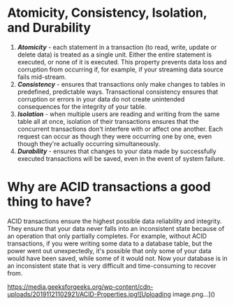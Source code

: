 # Atomicity, Consistency, Isolation, and Durability

1. ***Atomicity*** - each statement in a transaction (to read, write, update or delete data) is treated as a single unit. Either the entire statement is executed, or none of it is executed. This property prevents data loss and corruption from occurring if, for example, if your streaming data source fails mid-stream.
2. ***Consistency*** - ensures that transactions only make changes to tables in predefined, predictable ways. Transactional consistency ensures that corruption or errors in your data do not create unintended consequences for the integrity of your table.
3. ***Isolation*** - when multiple users are reading and writing from the same table all at once, isolation of their transactions ensures that the concurrent transactions don't interfere with or affect one another. Each request can occur as though they were occurring one by one, even though they're actually occurring simultaneously.
4. ***Durability*** - ensures that changes to your data made by successfully executed transactions will be saved, even in the event of system failure.

# Why are ACID transactions a good thing to have?

ACID transactions ensure the highest possible data reliability and integrity. They ensure that your data never falls into an inconsistent state because of an operation that only partially completes. For example, without ACID transactions, if you were writing some data to a database table, but the power went out unexpectedly, it's possible that only some of your data would have been saved, while some of it would not. Now your database is in an inconsistent state that is very difficult and time-consuming to recover from.

https://media.geeksforgeeks.org/wp-content/cdn-uploads/20191121102921/ACID-Properties.jpg![Uploading image.png…]()
